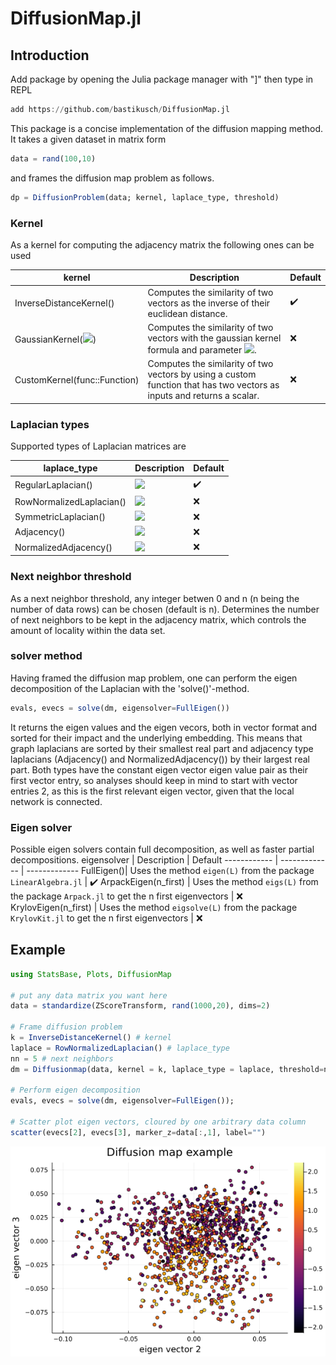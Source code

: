 # DiffusionMap.jl

## Introduction

Add package by opening the Julia package manager with "]" then type in REPL

```julia
add https://github.com/bastikusch/DiffusionMap.jl
```

This package is a concise implementation of the diffusion mapping method. It takes a given dataset in matrix form
```julia
data = rand(100,10)
```
and frames the diffusion map problem as follows.

```julia
dp = DiffusionProblem(data; kernel, laplace_type, threshold)
```
### Kernel
As a kernel for computing the adjacency matrix the following ones can be used

kernel | Description | Default
------------ | ------------- | -------------
InverseDistanceKernel() | Computes the similarity of two vectors as the inverse of their euclidean distance. | :heavy_check_mark:
GaussianKernel(<img src="https://render.githubusercontent.com/render/math?math=\alpha">) | Computes the similarity of two vectors with the gaussian kernel formula and parameter <img src="https://render.githubusercontent.com/render/math?math=\alpha">. | :x:
CustomKernel(func::Function) | Computes the similarity of two vectors by using a custom function that has two vectors as inputs and returns a scalar. | :x:

### Laplacian types
Supported types of Laplacian matrices are

laplace_type | Description | Default
------------ | ------------- | -------------
RegularLaplacian() | <img src="https://render.githubusercontent.com/render/math?math=L=D-A"> | :heavy_check_mark:
RowNormalizedLaplacian() | <img src="https://render.githubusercontent.com/render/math?math=L=D^{-1}*(D-A)"> | :x:
SymmetricLaplacian() | <img src="https://render.githubusercontent.com/render/math?math=L=D^{-1/2}*(D-A)*D^{-1/2}"> | :x:
Adjacency() | <img src="https://render.githubusercontent.com/render/math?math=L=A"> | :x:
NormalizedAdjacency() | <img src="https://render.githubusercontent.com/render/math?math=L=D^{-1}*A"> | :x:

### Next neighbor threshold
As a next neighbor threshold, any integer betwen 0 and n (n being the number of data rows) can be chosen (default is n). Determines the number of next neighbors to be kept in the adjacency matrix, which controls the amount of locality within the data set.

### solver method
Having framed the diffusion map problem, one can perform the eigen decomposition of the Laplacian with the 'solve()'-method.

```julia
evals, evecs = solve(dm, eigensolver=FullEigen())
```
It returns the eigen values and the eigen vecors, both in vector format and sorted for their impact and the underlying embedding. This means that graph laplacians are sorted by their smallest real part and adjacency type laplacians (Adjacency() and NormalizedAdjacency()) by their largest real part. Both types have the constant eigen vector eigen value pair as their first vector entry, so analyses should keep in mind to start with vector entries 2, as this is the first relevant eigen vector, given that the local network is connected.

### Eigen solver
Possible eigen solvers contain full decomposition, as well as faster partial decompositions.
eigensolver | Description | Default
------------ | ------------- | -------------
FullEigen()| Uses the method `eigen(L)` from the package `LinearAlgebra.jl` | :heavy_check_mark:
ArpackEigen(n_first) | Uses the method `eigs(L)` from the package `Arpack.jl` to get the n first eigenvectors | :x:
KrylovEigen(n_first) | Uses the method `eigsolve(L)` from the package `KrylovKit.jl` to get the n first eigenvectors | :x:

## Example

```julia
using StatsBase, Plots, DiffusionMap

# put any data matrix you want here
data = standardize(ZScoreTransform, rand(1000,20), dims=2)

# Frame diffusion problem
k = InverseDistanceKernel() # kernel
laplace = RowNormalizedLaplacian() # laplace_type
nn = 5 # next neighbors
dm = Diffusionmap(data, kernel = k, laplace_type = laplace, threshold=nn)

# Perform eigen decomposition
evals, evecs = solve(dm, eigensolver=FullEigen());

# Scatter plot eigen vectors, cloured by one arbitrary data column
scatter(evecs[2], evecs[3], marker_z=data[:,1], label="")

```
![Alt text](diffusionmap_example.png?raw=true)
